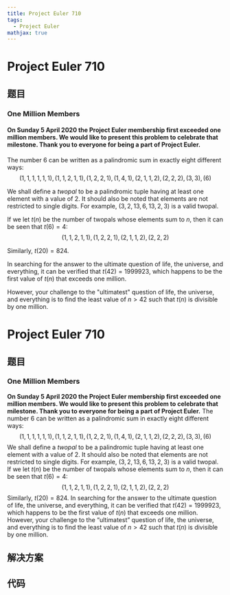 ```yaml
---
title: Project Euler 710
tags:
  - Project Euler
mathjax: true
---
```

<escape><!-- more --></escape>
    
# Project Euler 710
## 题目
### One Million Members

<h4>On Sunday 5 April 2020 the Project Euler membership first exceeded one million members. We would like to present this problem to celebrate that milestone. Thank you to everyone for being a part of Project Euler.</h4>

The number 6 can be written as a palindromic sum in exactly eight different ways:
$$(1, 1, 1, 1, 1, 1), (1, 1, 2, 1, 1), (1, 2, 2, 1), (1, 4, 1), (2, 1, 1, 2), (2, 2, 2), (3, 3), (6)$$

We shall define a <dfn>twopal</dfn> to be a palindromic tuple having at least one element with a value of 2. It should also be noted that elements are not restricted to single digits. For example, $(3, 2, 13, 6, 13, 2, 3)$ is a valid twopal.

If we let $t(n)$ be the number of twopals whose elements sum to $n$, then it can be seen that $t(6) = 4$:
$$(1, 1, 2, 1, 1), (1, 2, 2, 1), (2, 1, 1, 2), (2, 2, 2)$$

Similarly, $t(20) = 824$.

In searching for the answer to the ultimate question of life, the universe, and everything, it can be verified that $t(42) = 1999923$, which happens to be the first value of $t(n)$ that exceeds one million.

However, your challenge to the "ultimatest" question of life, the universe, and everything is to find the least value of $n \gt 42$ such that $t(n)$ is divisible by one million.


# Project Euler 710
## 题目
### One Million Members

**On Sunday 5 April 2020 the Project Euler membership first exceeded one million members. We would like to present this problem to celebrate that milestone. Thank you to everyone for being a part of Project Euler.**
The number $6$ can be written as a palindromic sum in exactly eight different ways:<br>$$(1, 1, 1, 1, 1, 1), (1, 1, 2, 1, 1), (1, 2, 2, 1), (1, 4, 1), (2, 1, 1, 2), (2, 2, 2), (3, 3), (6)$$
We shall define a <i>twopal</i> to be a palindromic tuple having at least one element with a value of $2$. It should also be noted that elements are not restricted to single digits. For example, $(3, 2, 13, 6, 13, 2, 3)$ is a valid twopal.
If we let $t(n)$ be the number of twopals whose elements sum to $n$, then it can be seen that $t(6) = 4$:<br>$$(1, 1, 2, 1, 1), (1, 2, 2, 1), (2, 1, 1, 2), (2, 2, 2)$$
Similarly, $t(20) = 824$.
In searching for the answer to the ultimate question of life, the universe, and everything, it can be verified that $t(42) = 1999923$, which happens to be the first value of $t(n)$ that exceeds one million.
However, your challenge to the “ultimatest” question of life, the universe, and everything is to find the least value of $n \gt 42$ such that $t(n)$ is divisible by one million.


## 解决方案


## 代码


